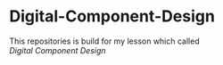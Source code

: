 # Digital-Component-Design
This repositories is build for my lesson which called $Digital \ Component \ Design$

